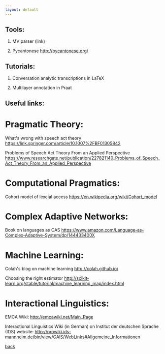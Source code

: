 ```yaml
---
layout: default
---
```


## Tools: 

1. MV parser (link)

2. Pycantonese http://pycantonese.org/

## Tutorials:

1. Conversation analytic transcriptions in LaTeX

2. Multilayer annotation in Praat

## Useful links:



# Pragmatic Theory:

What's wrong with speech act theory
https://link.springer.com/article/10.1007%2FBF01305842

Problems of Speech Act Theory From an Applied Perspective
https://www.researchgate.net/publication/227821140_Problems_of_Speech_Act_Theory_From_an_Applied_Perspective

# Computational Pragmatics:

Cohort model of lexcial access
https://en.wikipedia.org/wiki/Cohort_model


# Complex Adaptive Networks:

Book on languages as CAS
https://www.amazon.com/Language-as-Complex-Adaptive-System/dp/144433400X


# Machine Learning:

Colah's blog on machine learning
http://colah.github.io/

Choosing the right estimator
http://scikit-learn.org/stable/tutorial/machine_learning_map/index.html


# Interactional Linguistics:

EMCA Wiki:
http://emcawiki.net/Main_Page

Interactional Linguistics Wiki (in German) on Institut der deutschen Sprache (IDS) website:
http://prowiki.ids-mannheim.de/bin/view/GAIS/WebLinks#Allgemeine_Informationen

[back](./)
